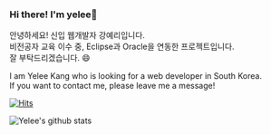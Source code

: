 ### Hi there! I'm yelee👋
안녕하세요! 신입 웹개발자 강예리입니다. <br>
비전공자 교육 이수 중, Eclipse과 Oracle을 연동한 프로젝트입니다.<br>
잘 부탁드리겠습니다. 😄

I am Yelee Kang who is looking for a web developer in South Korea. <br>
If you want to contact me, please leave me a message!

<!--
Stack
- Eclipse
- Android Studio
- Spring boot
- Mysql, Oracle

- 🔭 I’m currently looing for a web development job now.

- 🌱 I’m currently learning ...
- 👯 I’m looking to collaborate on ...
- 🤔 I’m looking for help with ...
- 💬 Ask me about ...
- 📫 How to reach me: ...
- 😄 Pronouns: ...
- ⚡ Fun fact: ...-->

[![Hits](https://hits.seeyoufarm.com/api/count/incr/badge.svg?url=https%3A%2F%2Fgithub.com%2Fyerori&count_bg=%2391C8F3&title_bg=%23555555&icon=&icon_color=%23E7E7E7&title=Today+hits&edge_flat=false)](https://hits.seeyoufarm.com)

![Yelee's github stats](https://github-readme-stats.vercel.app/api?username=yerori&show_icons=true)
